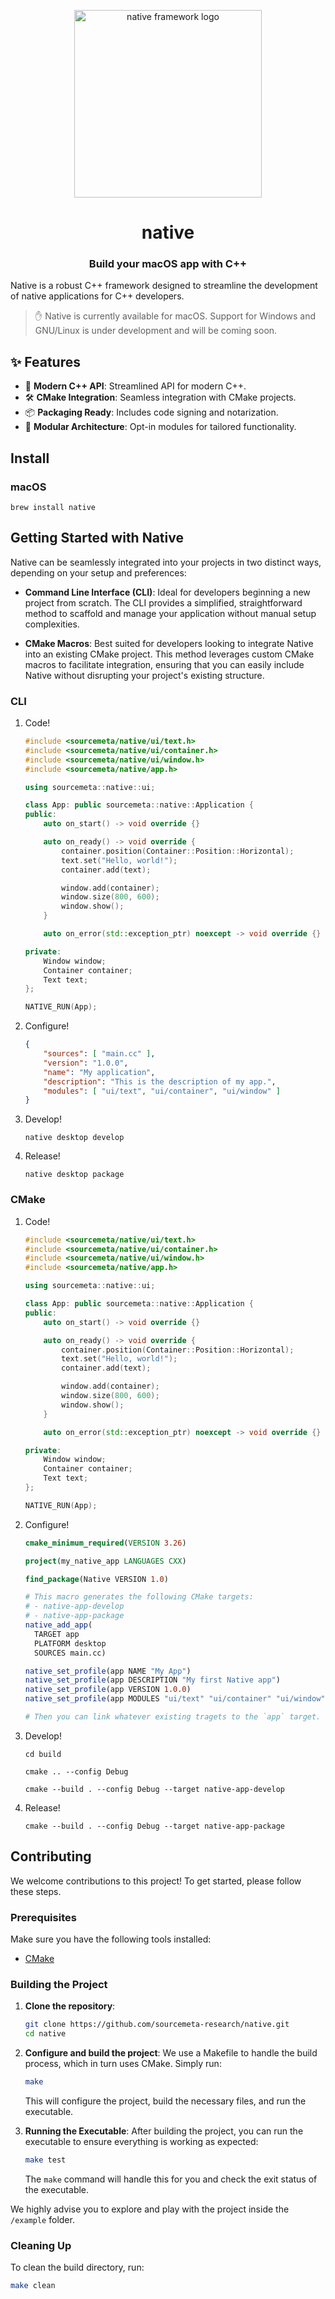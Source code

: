 <p align="center"><img width="300px" src="./logo.png" alt="native framework logo"/></p>
<h1 align="center">native</h1>
<h3 align="center">Build your macOS app with C++</h3>

Native is a robust C++ framework designed to streamline the development of native applications for C++ developers.

> ✋ Native is currently available for macOS. Support for Windows and GNU/Linux is under development and will be coming soon.

## ✨ Features

-  🚀 **Modern C++ API**: Streamlined API for modern C++.
-  🛠 **CMake Integration**: Seamless integration with CMake projects.
-  📦 **Packaging Ready**: Includes code signing and notarization.
-  🧩 **Modular Architecture**: Opt-in modules for tailored functionality.

## Install

### macOS

```
brew install native
```

## Getting Started with Native

Native can be seamlessly integrated into your projects in two distinct ways, depending on your setup and preferences:

- **Command Line Interface (CLI)**: Ideal for developers beginning a new project from scratch. 
  The CLI provides a simplified, straightforward method to scaffold and manage your application 
  without manual setup complexities.

- **CMake Macros**: Best suited for developers looking to integrate Native into an existing CMake project.
  This method leverages custom CMake macros to facilitate integration, ensuring that you can easily include 
  Native without disrupting your project's existing structure.

### CLI

1. Code!
   
   ```cc
   #include <sourcemeta/native/ui/text.h>
   #include <sourcemeta/native/ui/container.h>
   #include <sourcemeta/native/ui/window.h>
   #include <sourcemeta/native/app.h>

   using sourcemeta::native::ui;

   class App: public sourcemeta::native::Application {
   public:
       auto on_start() -> void override {}

       auto on_ready() -> void override {
           container.position(Container::Position::Horizontal);
           text.set("Hello, world!");
           container.add(text);

           window.add(container);
           window.size(800, 600);
           window.show();
       }

       auto on_error(std::exception_ptr) noexcept -> void override {}

   private:
       Window window;
       Container container;
       Text text;
   };

   NATIVE_RUN(App);
   ```

2. Configure!

   ```json
   {
       "sources": [ "main.cc" ],
       "version": "1.0.0",
       "name": "My application",
       "description": "This is the description of my app.",
       "modules": [ "ui/text", "ui/container", "ui/window" ]
   }
   ```

3. Develop!

   ```shell
   native desktop develop
   ```

4. Release!

   ```shell
   native desktop package
   ```

### CMake

1. Code!
   
   ```cc
   #include <sourcemeta/native/ui/text.h>
   #include <sourcemeta/native/ui/container.h>
   #include <sourcemeta/native/ui/window.h>
   #include <sourcemeta/native/app.h>

   using sourcemeta::native::ui;

   class App: public sourcemeta::native::Application {
   public:
       auto on_start() -> void override {}

       auto on_ready() -> void override {
           container.position(Container::Position::Horizontal);
           text.set("Hello, world!");
           container.add(text);

           window.add(container);
           window.size(800, 600);
           window.show();
       }

       auto on_error(std::exception_ptr) noexcept -> void override {}

   private:
       Window window;
       Container container;
       Text text;
   };

   NATIVE_RUN(App);
   ```

2. Configure!

   ```cmake
   cmake_minimum_required(VERSION 3.26)

   project(my_native_app LANGUAGES CXX)

   find_package(Native VERSION 1.0)

   # This macro generates the following CMake targets:
   # - native-app-develop
   # - native-app-package
   native_add_app(
     TARGET app
     PLATFORM desktop 
     SOURCES main.cc)

   native_set_profile(app NAME "My App")
   native_set_profile(app DESCRIPTION "My first Native app")
   native_set_profile(app VERSION 1.0.0)
   native_set_profile(app MODULES "ui/text" "ui/container" "ui/window")

   # Then you can link whatever existing tragets to the `app` target. 
   ```

3. Develop!

   ```shell
   cd build

   cmake .. --config Debug

   cmake --build . --config Debug --target native-app-develop
   ```

4. Release!

   ```shell
   cmake --build . --config Debug --target native-app-package
   ```

## Contributing

We welcome contributions to this project! To get started, please follow these steps.

### Prerequisites

Make sure you have the following tools installed:

- [CMake](https://cmake.org/)

### Building the Project

1. **Clone the repository**:
    ```sh
    git clone https://github.com/sourcemeta-research/native.git
    cd native
    ```

2. **Configure and build the project**:
    We use a Makefile to handle the build process, which in turn uses CMake. Simply run:
    ```sh
    make
    ```

    This will configure the project, build the necessary files, and run the executable.

3. **Running the Executable**:
    After building the project, you can run the executable to ensure everything is working as expected:
    ```sh
    make test
    ```

    The `make` command will handle this for you and check the exit status of the executable.

We highly advise you to explore and play with the project inside the `/example` folder.

### Cleaning Up

To clean the build directory, run:
```sh
make clean
```
